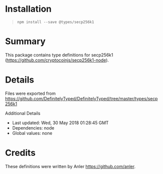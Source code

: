 # Installation
> `npm install --save @types/secp256k1`

# Summary
This package contains type definitions for secp256k1 (https://github.com/cryptocoinjs/secp256k1-node).

# Details
Files were exported from https://github.com/DefinitelyTyped/DefinitelyTyped/tree/master/types/secp256k1

Additional Details
 * Last updated: Wed, 30 May 2018 01:28:45 GMT
 * Dependencies: node
 * Global values: none

# Credits
These definitions were written by Anler <https://github.com/anler>.
